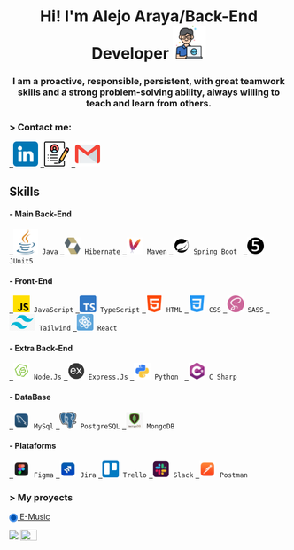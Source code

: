 <h1 align="center" width=75%>Hi! I'm Alejo Araya/Back-End Developer <img src="./assents/icons/programmer.png" width="60" /> </h1>
<h3 align="center">I am a proactive, responsible, persistent, with great teamwork skills and a strong problem-solving ability, always willing to teach and learn from others.</h3>

<h3> > Contact me: </h3>
<p align="left">
  <code><a href="https://www.linkedin.com/in/alejo-araya-41b96a190/" target="_blank"> <img src="./assents/icons/contact/linkedin.png" alt="Linkedin" height="45"/></a></code>
  <code><a href="https://drive.google.com/file/d/1i79WHDwY6hwSr_oIcs_y-flMFFTMtZ7H/view?usp=sharing" target="_blank"> <img src="./assents/icons/contact/cv.png" alt="CV" height="45"/></a></code>
  <code><a href="mailto:alejoaraya2000@gmail.com" target="_blank"> <img src="./assents/icons/contact/gmail.png" alt="Email" height="45"/></a></code>
  
</p>

<h2> Skills </h2>

<p align="left">

  
<h4> - Main Back-End </h4>
  <code><a href="https://docs.oracle.com/en/java/" target="_blank"> <img src="./assents/icons/skills/back/java.png" alt="Java" height="45"/></a> Java</code>
  <code><a href="https://hibernate.org/orm/documentation/6.2/" target="_blank"> <img src="./assents/icons/skills/back/hibernate.svg" alt="Hibernate" height="30"/></a> Hibernate</code>
  <code><a href="https://maven.apache.org/guides/" target="_blank"> <img src="./assents/icons/skills/back/maven.svg" alt="Maven" height="30"/></a> Maven</code>
  <code><a href="https://docs.spring.io/spring-boot/docs/current/reference/htmlsingle/" target="_blank"> <img src="./assents/icons/skills/back/boot_spring.svg" alt="Spring Boot" height="30"/></a> Spring Boot </code>
  <code><a href="https://junit.org/junit5/docs/current/user-guide/" target="_blank"> <img src="./assents/icons/skills/back/junit.svg" alt="JUnit5" height="30"/></a> JUnit5 </code>

  <h4> - Front-End </h4>
  <code><a href="https://developer.mozilla.org/en-US/docs/Web/JavaScript" target="_blank"> <img src="./assents/icons/skills/front/js.png" alt="javascript" height="30"/></a> JavaScript</code>
  <code><a href="https://www.typescriptlang.org/docs/" target="_blank"> <img src="./assents/icons/skills/front/typescript.png" alt="typescript" height="30"/></a> TypeScript</code>
  <code><a href="https://www.w3.org/html/" target="_blank"> <img src="./assents/icons/skills/front/html-5.png" alt="html5" height="30"/></a> HTML</code>
  <code><a href="https://developer.mozilla.org/es/docs/Web/CSS" target="_blank"> <img src="./assents/icons/skills/front/css-3.png" alt="css3" height="30"/></a> CSS</code>
  <code><a href="https://sass-lang.com/documentation/" target="_blank"> <img src="./assents/icons/skills/front/sass.png" alt="sass" height="30"/></a> SASS</code>
  <code><a href="https://tailwindcss.com/docs/installation" target="_blank"> <img src="./assents/icons/skills/front/tailwind.png" alt="tailwind" height="30"/></a> Tailwind</code>
  <code><a href="https://reactjs.org/" target="_blank"> <img src="./assents/icons/skills/front/react.png" alt="react" height="30"/></a> React</code>

<h4> - Extra Back-End </h4>
  <code><a href="https://nodejs.org" target="_blank"> <img src="./assents/icons/skills/back/nodejs.png" alt="nodejs" height="30"/></a> Node.Js</code>
  <code><a href="https://expressjs.com" target="_blank"> <img src="./assents/icons/skills/back/express.png" alt="express" height="30"/></a> Express.Js</code>
  <code><a href="https://docs.python.org/3/" target="_blank"> <img src="./assents/icons/skills/back/python.png" alt="Python" height="30"/></a> Python </code>
  <code><a href="https://learn.microsoft.com/en-us/dotnet/csharp/" target="_blank"> <img src="./assents/icons/skills/back/c-sharp.png" alt="C Sharp" height="30"/></a> C Sharp </code>

<h4> - DataBase </h4>
  <code><a href="https://dev.mysql.com/doc/" target="_blank"> <img src="./assents/icons/skills/db/mysql.png" alt="mysql" width="30" height="30"/></a> MySql</code>
  <code><a href="https://www.postgresql.org" target="_blank"> <img src="./assents/icons/skills/db/postgresql.png" alt="postgresql" width="30" height="30"/></a> PostgreSQL</code>
  <code><a href="https://www.mongodb.com/" target="_blank"> <img src="./assents/icons/skills/db/mongodb.jpg" alt="mongodb" height="30"/></a> MongoDB</code>

<h4> - Plataforms </h4>
  <code><a href="https://www.figma.com/community" target="_blank"> <img src="./assents/icons/skills/back/figma.png" alt="Figma" height="30"/></a> Figma</code>
  <code><a href="https://www.atlassian.com/es/software/jira" target="_blank"> <img src="./assents/icons/skills/back/jira.png" alt="Jira" height="30"/></a> Jira</code>
  <code><a href="https://trello.com/" target="_blank"> <img src="./assents/icons/skills/back/trello.png" alt="Trello" height="30"/></a> Trello</code>
  <code><a href="https://slack.com/intl/es-ar/" target="_blank"> <img src="./assents/icons/skills/back/slack.png" alt="Slack" height="30"/></a> Slack</code>
  <code><a href="https://www.postman.com/product/what-is-postman/" target="_blank"> <img src="./assents/icons/skills/back/postman.png" alt="Postman" height="30"/></a> Postman</code>


</p>

<h3> > My proyects </h3>
<p align="left">

<a href="https://github.com/josegarrera/ecommerce" ><img align="center" src="./assents/icons/projects/full-moon.png" height="15" width="15" />   E-Music </a>

<a href="#" ><img align="center" src="./assents/icons/projects/line_geelnc.png" width="30" /></a>
<a href="https://github.com/Rxvargas92/Project_E-Music.git" ><img align="center" src="" height="20" width="30" /> </a>




<!-- 
<a href="#" ><img align="center" src="https://res.cloudinary.com/dcen68vrk/image/upload/v1616992169/GitHub%20Profile/line_geelnc.svg" width="30" /></a> -->
